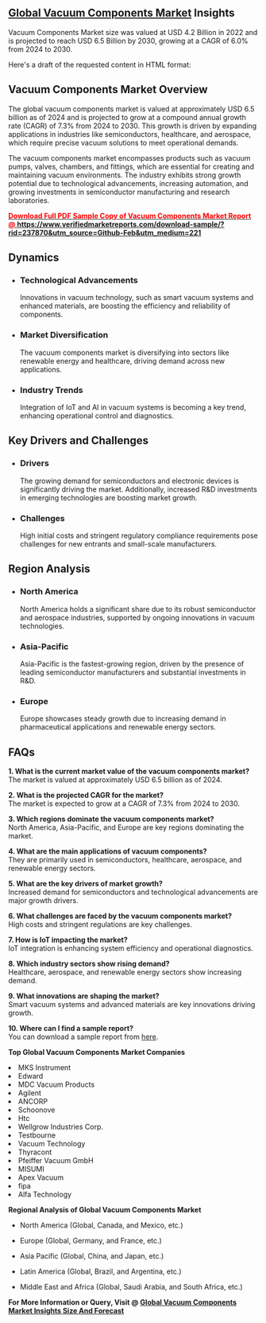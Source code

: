 <h2><a href="https://www.verifiedmarketreports.com/download-sample/?rid=237870&amp;utm_source=Github&amp;utm_medium=221" target="_blank">Global Vacuum Components Market</a> Insights</h2><p>Vacuum Components Market size was valued at USD 4.2 Billion in 2022 and is projected to reach USD 6.5 Billion by 2030, growing at a CAGR of 6.0% from 2024 to 2030.</p><p>Here's a draft of the requested content in HTML format: <!DOCTYPE html> <html lang="en"> <head> <meta charset="UTF-8"> <meta name="viewport" content="width=device-width, initial-scale=1.0"> <meta name="description" content="Comprehensive analysis of the Vacuum Components Market, covering market value, industry dynamics, key drivers and challenges, and regional insights."> <title>Vacuum Components Market Overview</title> </head> <body> <!-- Market Value and Overview --> <h2>Vacuum Components Market Overview</h2> <p>The global vacuum components market is valued at approximately USD 6.5 billion as of 2024 and is projected to grow at a compound annual growth rate (CAGR) of 7.3% from 2024 to 2030. This growth is driven by expanding applications in industries like semiconductors, healthcare, and aerospace, which require precise vacuum solutions to meet operational demands.</p> <p>The vacuum components market encompasses products such as vacuum pumps, valves, chambers, and fittings, which are essential for creating and maintaining vacuum environments. The industry exhibits strong growth potential due to technological advancements, increasing automation, and growing investments in semiconductor manufacturing and research laboratories.</p> <p><strong><a href="#download-sample"><p><span class=""><span style="color: #ff0000;"><strong>Download Full PDF Sample Copy of Vacuum Components Market Report</strong> @ </span><a href="https://www.verifiedmarketreports.com/download-sample/?rid=237870&amp;utm_source=Github-Feb&amp;utm_medium=221" target="_blank">https://www.verifiedmarketreports.com/download-sample/?rid=237870&amp;utm_source=Github-Feb&amp;utm_medium=221</a></span></p></a></strong></p> <!-- Dynamics --> <h2>Dynamics</h2> <ul> <li> <h3>Technological Advancements</h3> <p>Innovations in vacuum technology, such as smart vacuum systems and enhanced materials, are boosting the efficiency and reliability of components.</p> </li> <li> <h3>Market Diversification</h3> <p>The vacuum components market is diversifying into sectors like renewable energy and healthcare, driving demand across new applications.</p> </li> <li> <h3>Industry Trends</h3> <p>Integration of IoT and AI in vacuum systems is becoming a key trend, enhancing operational control and diagnostics.</p> </li> </ul> <!-- Key Drivers and Challenges --> <h2>Key Drivers and Challenges</h2> <ul> <li> <h3>Drivers</h3> <p>The growing demand for semiconductors and electronic devices is significantly driving the market. Additionally, increased R&D investments in emerging technologies are boosting market growth.</p> </li> <li> <h3>Challenges</h3> <p>High initial costs and stringent regulatory compliance requirements pose challenges for new entrants and small-scale manufacturers.</p> </li> </ul> <!-- Region Analysis --> <h2>Region Analysis</h2> <ul> <li> <h3>North America</h3> <p>North America holds a significant share due to its robust semiconductor and aerospace industries, supported by ongoing innovations in vacuum technologies.</p> </li> <li> <h3>Asia-Pacific</h3> <p>Asia-Pacific is the fastest-growing region, driven by the presence of leading semiconductor manufacturers and substantial investments in R&D.</p> </li> <li> <h3>Europe</h3> <p>Europe showcases steady growth due to increasing demand in pharmaceutical applications and renewable energy sectors.</p> </li> </ul> <!-- Frequently Asked Questions --> <h2>FAQs</h2> <p><strong>1. What is the current market value of the vacuum components market?</strong><br>The market is valued at approximately USD 6.5 billion as of 2024.</p> <p><strong>2. What is the projected CAGR for the market?</strong><br>The market is expected to grow at a CAGR of 7.3% from 2024 to 2030.</p> <p><strong>3. Which regions dominate the vacuum components market?</strong><br>North America, Asia-Pacific, and Europe are key regions dominating the market.</p> <p><strong>4. What are the main applications of vacuum components?</strong><br>They are primarily used in semiconductors, healthcare, aerospace, and renewable energy sectors.</p> <p><strong>5. What are the key drivers of market growth?</strong><br>Increased demand for semiconductors and technological advancements are major growth drivers.</p> <p><strong>6. What challenges are faced by the vacuum components market?</strong><br>High costs and stringent regulations are key challenges.</p> <p><strong>7. How is IoT impacting the market?</strong><br>IoT integration is enhancing system efficiency and operational diagnostics.</p> <p><strong>8. Which industry sectors show rising demand?</strong><br>Healthcare, aerospace, and renewable energy sectors show increasing demand.</p> <p><strong>9. What innovations are shaping the market?</strong><br>Smart vacuum systems and advanced materials are key innovations driving growth.</p> <p><strong>10. Where can I find a sample report?</strong><br>You can download a sample report from <a href="#download-sample">here</a>.</p> </body> </html> </p><p><strong>Top Global Vacuum Components Market Companies</strong></p><div data-test-id=""><p><li>MKS Instrument</li><li> Edward</li><li> MDC Vacuum Products</li><li> Agilent</li><li> ANCORP</li><li> Schoonove</li><li> Htc</li><li> Wellgrow Industries Corp.</li><li> Testbourne</li><li> Vacuum Technology</li><li> Thyracont</li><li> Pfeiffer Vacuum GmbH</li><li> MISUMI</li><li> Apex Vacuum</li><li> fipa</li><li> Alfa Technology</li></p><div><strong>Regional Analysis of&nbsp;Global Vacuum Components Market</strong></div><ul><li dir="ltr"><p dir="ltr">North America&nbsp;(Global, Canada, and Mexico, etc.)</p></li><li dir="ltr"><p dir="ltr">Europe (Global, Germany, and France, etc.)</p></li><li dir="ltr"><p dir="ltr">Asia Pacific&nbsp;(Global, China, and Japan, etc.)</p></li><li dir="ltr"><p dir="ltr">Latin America&nbsp;(Global, Brazil, and Argentina, etc.)</p></li><li dir="ltr">Middle East and Africa&nbsp;(Global, Saudi Arabia, and South Africa, etc.)</li></ul><p><strong>For More Information or Query, Visit @&nbsp;</strong><strong><a href="https://www.verifiedmarketreports.com/product/vacuum-components-market/?utm_source=Github&amp;utm_medium=221" target="_blank">Global Vacuum Components Market Insights Size And Forecast</a></strong></p></div>

